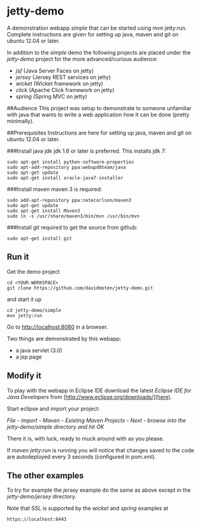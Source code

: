 jetty-demo
==========

A demonstration webapp *simple* that can be started using mvn jetty:run. Complete instructions are given for setting up java, maven and git on ubuntu 12.04 or later.

In addition to the *simple* demo the following projects are placed under the *jetty-demo* project for the more advanced/curious audience:

* *jsf* (Java Server Faces on jetty)
* *jersey* (Jersey REST services on jetty)
* *wicket* (Wicket framework on jetty)
* *click* (Apache Click framework on jetty)
* *spring* (Spring MVC on jetty)

##Audience
This project was setup to demonstrate to someone unfamiliar with java that wants to write a web application how it can be done (pretty minimally).

##Prerequisites
Instructions are here for setting up java, maven and git on ubuntu 12.04 or later.

###Install java jdk
jdk 1.6 or later is preferred. This installs jdk 7:

```
sudo apt-get install python-software-properties
sudo apt-add-repository ppa:webupd8team/java
sudo apt-get update
sudo apt-get install oracle-java7-installer
```

###Install maven
maven 3 is required:

```
sudo add-apt-repository ppa:natecarlson/maven3
sudo apt-get update
sudo apt-get install Maven3
sudo ln -s /usr/share/maven3/bin/mvn /usr/bin/mvn
```
###Install git
required to get the source from github:

```
sudo apt-get install git
```

Run it
-------------------------
Get the demo project

```
cd <YOUR-WORKSPACE>
git clone https://github.com/davidmoten/jetty-demo.git
```

and start it up

```
cd jetty-demo/simple
mvn jetty:run
```

Go to [http://localhost:8080](http://localhost:8080) in a browser.

Two things are demonstrated by this webapp:

* a java servlet (3.0)
* a jsp page

Modify it
-------------------------

To play with the webapp in Eclipse IDE download the latest *Eclipse IDE for Java Developers* from [http://www.eclipse.org/downloads/](here). 

Start eclipse and import your project:

*File - Import - Maven - Existing Maven Projects - Next - browse into the jetty-demo/simple directory and hit OK*

There it is, with luck, ready to muck around with as you please.

If *maven jetty:run* is running you will notice that changes saved to the code are autodeployed every 3 seconds (configured in pom.xml).

The other examples
-------------------
To try for example the *jersey* example do the same as above except in the *jetty-demo/jersey* directory.

Note that SSL is supported by the *wicket* and *spring* examples at

    https://localhost:8443
    
    

